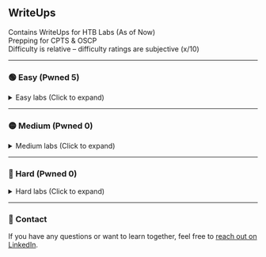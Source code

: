 ## WriteUps
Contains WriteUps for HTB Labs (As of Now)  
Prepping for CPTS & OSCP  
Difficulty is relative – difficulty ratings are subjective (x/10)

---

### 🟢 Easy (Pwned 5)  
<details>
<summary>Easy labs (Click to expand)</summary>

- Knife – retired (2/10)  
- Sunday – retired (3/10)  
- Keeper – retired (1/10)  
- Bashed – retired (1/10)  
- Beep – retired (1/10)  
- Armageddon – retired (**WIP**)  
- Access – retired (**WIP**)

</details>

---

### 🟡 Medium (Pwned 0)

<details>
<summary>Medium labs (Click to expand)</summary>

*Coming soon*

</details>

---

### 🔴 Hard (Pwned 0)

<details>
<summary>Hard labs (Click to expand)</summary>

*Coming soon*

</details>

---

### 💬 Contact
If you have any questions or want to learn together, feel free to [reach out on LinkedIn](https://www.linkedin.com/in/yourprofile).

